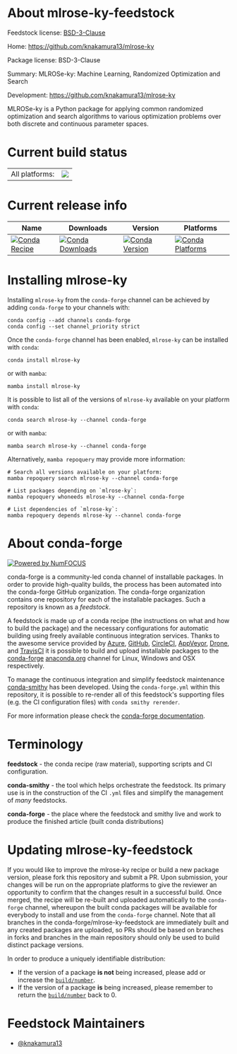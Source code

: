 About mlrose-ky-feedstock
=========================

Feedstock license: [BSD-3-Clause](https://github.com/conda-forge/mlrose-ky-feedstock/blob/main/LICENSE.txt)

Home: https://github.com/knakamura13/mlrose-ky

Package license: BSD-3-Clause

Summary: MLROSe-ky: Machine Learning, Randomized Optimization and Search

Development: https://github.com/knakamura13/mlrose-ky

MLROSe-ky is a Python package for applying common randomized optimization and search algorithms to various optimization problems over both discrete and continuous parameter spaces.


Current build status
====================


<table><tr><td>All platforms:</td>
    <td>
      <a href="https://dev.azure.com/conda-forge/feedstock-builds/_build/latest?definitionId=23653&branchName=main">
        <img src="https://dev.azure.com/conda-forge/feedstock-builds/_apis/build/status/mlrose-ky-feedstock?branchName=main">
      </a>
    </td>
  </tr>
</table>

Current release info
====================

| Name | Downloads | Version | Platforms |
| --- | --- | --- | --- |
| [![Conda Recipe](https://img.shields.io/badge/recipe-mlrose--ky-green.svg)](https://anaconda.org/conda-forge/mlrose-ky) | [![Conda Downloads](https://img.shields.io/conda/dn/conda-forge/mlrose-ky.svg)](https://anaconda.org/conda-forge/mlrose-ky) | [![Conda Version](https://img.shields.io/conda/vn/conda-forge/mlrose-ky.svg)](https://anaconda.org/conda-forge/mlrose-ky) | [![Conda Platforms](https://img.shields.io/conda/pn/conda-forge/mlrose-ky.svg)](https://anaconda.org/conda-forge/mlrose-ky) |

Installing mlrose-ky
====================

Installing `mlrose-ky` from the `conda-forge` channel can be achieved by adding `conda-forge` to your channels with:

```
conda config --add channels conda-forge
conda config --set channel_priority strict
```

Once the `conda-forge` channel has been enabled, `mlrose-ky` can be installed with `conda`:

```
conda install mlrose-ky
```

or with `mamba`:

```
mamba install mlrose-ky
```

It is possible to list all of the versions of `mlrose-ky` available on your platform with `conda`:

```
conda search mlrose-ky --channel conda-forge
```

or with `mamba`:

```
mamba search mlrose-ky --channel conda-forge
```

Alternatively, `mamba repoquery` may provide more information:

```
# Search all versions available on your platform:
mamba repoquery search mlrose-ky --channel conda-forge

# List packages depending on `mlrose-ky`:
mamba repoquery whoneeds mlrose-ky --channel conda-forge

# List dependencies of `mlrose-ky`:
mamba repoquery depends mlrose-ky --channel conda-forge
```


About conda-forge
=================

[![Powered by
NumFOCUS](https://img.shields.io/badge/powered%20by-NumFOCUS-orange.svg?style=flat&colorA=E1523D&colorB=007D8A)](https://numfocus.org)

conda-forge is a community-led conda channel of installable packages.
In order to provide high-quality builds, the process has been automated into the
conda-forge GitHub organization. The conda-forge organization contains one repository
for each of the installable packages. Such a repository is known as a *feedstock*.

A feedstock is made up of a conda recipe (the instructions on what and how to build
the package) and the necessary configurations for automatic building using freely
available continuous integration services. Thanks to the awesome service provided by
[Azure](https://azure.microsoft.com/en-us/services/devops/), [GitHub](https://github.com/),
[CircleCI](https://circleci.com/), [AppVeyor](https://www.appveyor.com/),
[Drone](https://cloud.drone.io/welcome), and [TravisCI](https://travis-ci.com/)
it is possible to build and upload installable packages to the
[conda-forge](https://anaconda.org/conda-forge) [anaconda.org](https://anaconda.org/)
channel for Linux, Windows and OSX respectively.

To manage the continuous integration and simplify feedstock maintenance
[conda-smithy](https://github.com/conda-forge/conda-smithy) has been developed.
Using the ``conda-forge.yml`` within this repository, it is possible to re-render all of
this feedstock's supporting files (e.g. the CI configuration files) with ``conda smithy rerender``.

For more information please check the [conda-forge documentation](https://conda-forge.org/docs/).

Terminology
===========

**feedstock** - the conda recipe (raw material), supporting scripts and CI configuration.

**conda-smithy** - the tool which helps orchestrate the feedstock.
                   Its primary use is in the construction of the CI ``.yml`` files
                   and simplify the management of *many* feedstocks.

**conda-forge** - the place where the feedstock and smithy live and work to
                  produce the finished article (built conda distributions)


Updating mlrose-ky-feedstock
============================

If you would like to improve the mlrose-ky recipe or build a new
package version, please fork this repository and submit a PR. Upon submission,
your changes will be run on the appropriate platforms to give the reviewer an
opportunity to confirm that the changes result in a successful build. Once
merged, the recipe will be re-built and uploaded automatically to the
`conda-forge` channel, whereupon the built conda packages will be available for
everybody to install and use from the `conda-forge` channel.
Note that all branches in the conda-forge/mlrose-ky-feedstock are
immediately built and any created packages are uploaded, so PRs should be based
on branches in forks and branches in the main repository should only be used to
build distinct package versions.

In order to produce a uniquely identifiable distribution:
 * If the version of a package **is not** being increased, please add or increase
   the [``build/number``](https://docs.conda.io/projects/conda-build/en/latest/resources/define-metadata.html#build-number-and-string).
 * If the version of a package **is** being increased, please remember to return
   the [``build/number``](https://docs.conda.io/projects/conda-build/en/latest/resources/define-metadata.html#build-number-and-string)
   back to 0.

Feedstock Maintainers
=====================

* [@knakamura13](https://github.com/knakamura13/)

